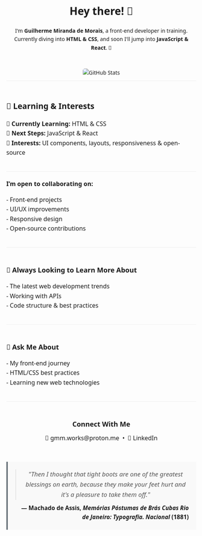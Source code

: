 <div style="max-width: 800px; margin: 0 auto; font-family: 'Segoe UI', sans-serif; line-height: 1.6;">

  <!-- Texto Original: Cabeçalho e Introdução -->
  <div style="text-align: center; padding: 20px 0;">
    <h1>Hey there! 👋</h1>
    <p>
      I'm <strong>Guilherme Miranda de Morais</strong>, a front-end developer in training. Currently diving into <strong>HTML & CSS</strong>, and soon I'll jump into <strong>JavaScript & React</strong>. 🚀
    </p>
  </div>

  <!-- GitHub Stats Badge -->
  <div style="text-align: center; padding: 10px 0;">
    <img src="https://github-readme-stats.vercel.app/api?username=gmm-code&show_icons=true&theme=default" alt="GitHub Stats" style="max-width: 100%; border-radius: 5px;">
  </div>

  <!-- Seção Learning & Interests -->
  <div style="padding: 20px 0; border-top: 1px solid #eee;">
    <div algn="center"> <h2>🌱 Learning & Interests</h2> </div>
    <ul style="list-style: none; padding: 0; font-size: 16px;">
      <li>📖 <strong>Currently Learning:</strong> HTML & CSS</li>
      <li>🎯 <strong>Next Steps:</strong> JavaScript & React</li>
      <li>🎨 <strong>Interests:</strong> UI components, layouts, responsiveness & open-source</li>
    </ul>
  </div>

  <!-- Seção de Colaboração -->
  <div style="padding: 20px 0; border-top: 1px solid #eee;">
    <p style="font-size: 16px; margin: 0;"><strong>I’m open to collaborating on:</strong></p>
    <ul style="list-style: none; padding: 0; font-size: 16px;">
      <li>- Front-end projects</li>
      <li>- UI/UX improvements</li>
      <li>- Responsive design</li>
      <li>- Open-source contributions</li>
    </ul>
  </div>

  <!-- Seção Always Looking to Learn More About -->
  <div style="padding: 20px 0; border-top: 1px solid #eee;">
    <h2 style="font-size: 18px; margin-bottom: 10px;">🤔 Always Looking to Learn More About</h2>
    <ul style="list-style: none; padding: 0; font-size: 16px;">
      <li>- The latest web development trends</li>
      <li>- Working with APIs</li>
      <li>- Code structure & best practices</li>
    </ul>
  </div>

  <!-- Seção Ask Me About -->
  <div style="padding: 20px 0; border-top: 1px solid #eee;">
    <h2 style="font-size: 18px; margin-bottom: 10px;">💬 Ask Me About</h2>
    <ul style="list-style: none; padding: 0; font-size: 16px;">
      <li>- My front-end journey</li>
      <li>- HTML/CSS best practices</li>
      <li>- Learning new web technologies</li>
    </ul>
  </div>

  <!-- Seção Connect With Me -->
  <div align="center" style="padding: 20px 0; border-top: 1px solid #eee; text-align: center;">
    <h2 style="font-size: 18px; margin-bottom: 10px;"> Connect With Me</h2>
    <p style="font-size: 16px; margin: 0;">
      📧 <a href="mailto:gmm.works@proton.me" style="text-decoration: none;">gmm.works@proton.me</a> &nbsp;&bull;&nbsp;
      👔 <a href="https://www.linkedin.com/in/guilherme-miranda-de-morais/" style="text-decoration: none;">LinkedIn</a>
    </p>
  </div>

  <!-- Citação -->
  <div align="center" style="margin: 30px 0; padding: 20px; background-color: #f9f9f9; border-left: 4px solid #6c757d;">
    <blockquote style="font-size: 1.2em; font-style: italic; color: #555; margin: 0;">
      "Then I thought that tight boots are one of the greatest blessings on earth, because they make your feet hurt and it's a pleasure to take them off."
    </blockquote>
    <p style="font-weight: bold; font-size: 1.1em; text-align: right; margin: 10px 0 0 0;">
      — Machado de Assis, <i>Memórias Póstumas de Brás Cubas Rio de Janeiro: Typografia. Nacional</i> (1881)
    </p>
  </div>

</div>